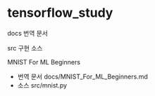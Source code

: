 # tensorflow_study

docs 번역  문서

src  구현 소스


MNIST For ML Beginners
* 번역 문서  docs/MNIST_For_ML_Beginners.md
* 소스 src/mnist.py     

